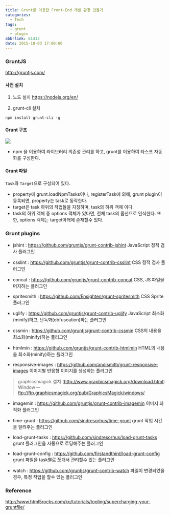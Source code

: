 ```yaml
---
title: Grunt를 이용한 Front-End 개발 환경 만들기
categories:
  - Tech
tags:
  - grunt
  - plugin
abbrlink: 61413
date: 2015-10-03 17:00:00
---
```


### GruntJS
http://gruntjs.com/

#### 사전 설치
1. 노드 설치
https://nodejs.org/en/

2. grunt-cli 설치
```
npm install grunt-cli -g
```

#### Grunt 구조
![](grunt-flow.png)
- npm 을 이용하여 라이브러리 의존성 관리를 하고, grunt를 이용하여 타스크 자동화를 구성한다.

#### Grunt 파일
`Task`와 `Target`으로 구성되어 있다.
- property에 grunt.loadNpmTasks이나, registerTask에 의해, grunt plugin이 등록되면, property는 task로 동작한다.
- target은 task 하위의 작업들을 지칭하며, task의 하위 객체 이다.
- task의 하위 객체 중 options 객체가 있다면, 전체 task의 옵션으로 인식한다. 또한, options 객체는 target아래에 존재할수 있다.

### Grunt plugins
- jshint : https://github.com/gruntjs/grunt-contrib-jshint
JavaScript 정적 검사 플러그인

- csslint : https://github.com/gruntjs/grunt-contrib-csslint
CSS 정적 검사 플러그인

- concat : https://github.com/gruntjs/grunt-contrib-concat
CSS, JS 파일을 머지하는 플러그인

- spritesmith : https://github.com/Ensighten/grunt-spritesmith
CSS Sprite 플러그인

- uglify : https://github.com/gruntjs/grunt-contrib-uglify
JavaScript 최소화(minify)하고, 난독화(obfuscation)하는 플러그인

- cssmin : https://github.com/gruntjs/grunt-contrib-cssmin
CSS의 내용을 최소화(minify)하는 플러그인

- htmlmin : https://github.com/gruntjs/grunt-contrib-htmlmin
HTML의 내용을 최소화(minify)하는 플러그인

- responsive-images : https://github.com/andismith/grunt-responsive-images
이미지별 반응형 이미지를 생성하는 플러그인
> graphicsmagick 설치 (http://www.graphicsmagick.org/download.html)
> Window — ftp://ftp.graphicsmagick.org/pub/GraphicsMagick/windows/

- imagemin : https://github.com/gruntjs/grunt-contrib-imagemin
이미지 최적화 플러그인

- time-grunt : https://github.com/sindresorhus/time-grunt
grunt 작업 시간을 알려주는 플러그인

- load-grunt-tasks : https://github.com/sindresorhus/load-grunt-tasks
grunt 플러그인을 자동으로 로딩해주는 플러그인

- load-grunt-config : https://github.com/firstandthird/load-grunt-config
grunt 파일을 task별로 쪼개서 관리할수 있는 플러그인

- watch : https://github.com/gruntjs/grunt-contrib-watch
파일이 변경되었을 경우, 특정 작업을 할수 있는 플러그인

### Reference
http://www.html5rocks.com/ko/tutorials/tooling/supercharging-your-gruntfile/